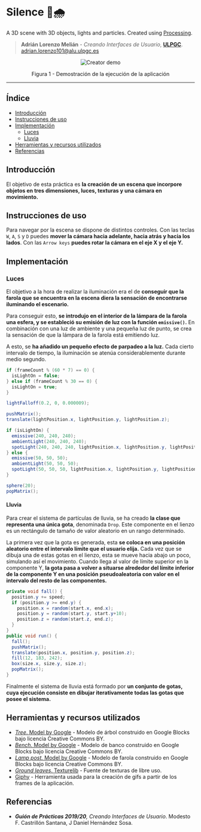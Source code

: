 # Silence 🌳🌧

A 3D scene with 3D objects, lights and particles. Created using [Processing](https://processing.org).
> **Adrián Lorenzo Melián** - *Creando Interfaces de Usuario*, [**ULPGC**](https://www.ulpgc.es).
> adrian.lorenzo101@alu.ulpgc.es

<div align="center">
 <img src=images/demo.gif alt="Creator demo"></img>
 <p>Figura 1 - Demostración de la ejecución de la aplicación</p>
</div>

***

## Índice
* [Introducción](#introduction)
* [Instrucciones de uso](#instructions) 
* [Implementación](#implementation)
    * [Luces](#lights)
    * [Lluvia](#rain)
* [Herramientas y recursos utilizados](#tools-and-resources)
* [Referencias](#references)

## Introducción <a id="introduction"></a>
El objetivo de esta práctica es **la creación de un escena que incorpore objetos en tres dimensiones, luces, texturas y una cámara en movimiento.**

## Instrucciones de uso<a id="instructions"></a>
Para navegar por la escena se dispone de distintos controles. Con las teclas `W`, `A`, `S` y `D` puedes **mover la cámara hacia adelante, hacia atrás y hacia los lados**. Con las `Arrow keys` **puedes rotar la cámara en el eje X y el eje Y.**

## Implementación <a id="implementation"></a>

### Luces <a id="lights"></a>

El objetivo a la hora de realizar la iluminación era el de **conseguir que la farola que se encuentra en la escena diera la sensación de encontrarse iluminando el escenario.**

Para conseguir esto, **se introdujo en el interior de la lámpara de la farola una esfera, y se estableció su emisión de luz con la función `emissive()`.** En combinación con una luz de ambiente y una pequeña luz de punto, se crea la sensación de que la lámpara de la farola está emitiendo luz.

A esto, se **ha añadido un pequeño efecto de parpadeo a la luz.** Cada cierto intervalo de tiempo, la iluminación se atenúa considerablemente durante medio segundo.

```java 
if (frameCount % (60 * 7) == 0) { 
  isLightOn = false; 
} else if (frameCount % 30 == 0) {
  isLightOn = true; 
}

lightFalloff(0.2, 0, 0.000009);

pushMatrix();
translate(lightPosition.x, lightPosition.y, lightPosition.z);

if (isLightOn) {
  emissive(240, 240, 240);
  ambientLight(240, 240, 240);
  spotLight(240, 240, 240, lightPosition.x, lightPosition.y, lightPosition.z, benchPosition.x, benchPosition.y, benchPosition.z, 1, 1);
} else {
  emissive(50, 50, 50);
  ambientLight(50, 50, 50);
  spotLight(50, 50, 50, lightPosition.x, lightPosition.y, lightPosition.z,  benchPosition.x, benchPosition.y, benchPosition.z, 1, 1);
}

sphere(20);
popMatrix();
```

#### Lluvia <a id="rain"></a>

Para crear el sistema de partículas de lluvia, se ha creado **la clase que representa una única gota**, denominada `Drop`. Este componente en el lienzo es un rectángulo de tamaño de valor aleatorio en un rango determinado. 

La primera vez que la gota es generada, esta **se coloca en una posición aleatorio entre el intervalo límite que el usuario elija.** Cada vez que se dibuja una de estas gotas en el lienzo, esta se mueve hacia abajo un poco, simulando así el movimiento. Cuando llega al valor de límite superior en la componente Y, **la gota pasa a volver a situarse alrededor del límite inferior de la componente Y en una posición pseudoaleatoria con valor en el intervalo del resto de las componentes.**

```java
private void fall() {
  position.y += speed;
  if (position.y >= end.y) {
    position.x = random(start.x, end.x);
    position.y = random(start.y, start.y+10);
    position.z = random(start.z, end.z);
  }
}
public void run() {
  fall();
  pushMatrix();
  translate(position.x, position.y, position.z);
  fill(12, 183, 242);
  box(size.x, size.y, size.z);
  popMatrix();
}
```

Finalmente el sistema de lluvia está formado por **un conjunto de gotas, cuya ejecución consiste en dibujar iterativamente todas las gotas que posee el sistema.**

## Herramientas y recursos utilizados <a id="tools-and-resources"></a>

- [*Tree*. Model by Google](https://poly.google.com/view/6pwiq7hSrHr) - Modelo de árbol construido en Google Blocks bajo licencia Creative Commons BY.
- [*Bench*. Model by Google](https://poly.google.com/view/6HQPOMqyQTv) - Modelo de banco construido en Google Blocks bajo licencia Creative Commons BY.
- [*Lamp post.* Model by Google](https://poly.google.com/view/ez9fM9NvtRB) - Modelo de farola construido en Google Blocks bajo licencia Creative Commons BY.
- [*Ground leaves*. Texturelib](http://texturelib.com/#!/category/?path=/Textures/ground/ground%20leaves) - Fuente de texturas de libre uso.
- [Giphy](https://giphy.com) - Herramienta usada para la creación de gifs a partir de los frames de la aplicación.

## Referencias <a id="references"></a>
- ***Guión de Prácticas 2019/20**, Creando Interfaces de Usuario*. Modesto F. Castrillón Santana, J Daniel Hernández Sosa.


